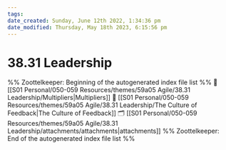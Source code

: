 ```yaml
---
tags: 
date_created: Sunday, June 12th 2022, 1:34:36 pm
date_modified: Thursday, May 18th 2023, 6:15:56 pm
---
```

# 38.31 Leadership
%% Zoottelkeeper: Beginning of the autogenerated index file list  %%
📄 [[S01 Personal/050-059 Resources/themes/59a05 Agile/38.31 Leadership/Multipliers|Multipliers]]
📄 [[S01 Personal/050-059 Resources/themes/59a05 Agile/38.31 Leadership/The Culture of Feedback|The Culture of Feedback]]
🗂️ [[S01 Personal/050-059 Resources/themes/59a05 Agile/38.31 Leadership/attachments/attachments|attachments]]
%% Zoottelkeeper: End of the autogenerated index file list  %%
